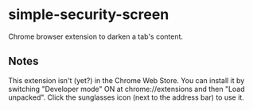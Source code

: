 # simple-security-screen
Chrome browser extension to darken a tab's content.

## Notes
This extension isn't (yet?) in the Chrome Web Store.
You can install it by switching "Developer mode" ON at chrome://extensions and then "Load unpacked".
Click the sunglasses icon (next to the address bar) to use it.
